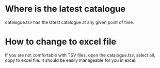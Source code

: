 # Where is the latest catalogue

catalogue.tsv has the latest catalogue at any given point of time.

# How to change to excel file

If you are not comfortable with TSV files, open the catalogue.tsv, select all, copy to excel file. It should be easily manageable for you in excel.

